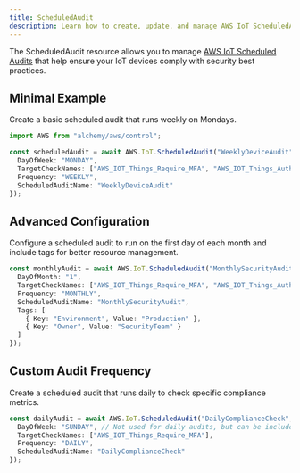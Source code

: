```yaml
---
title: ScheduledAudit
description: Learn how to create, update, and manage AWS IoT ScheduledAudits using Alchemy Cloud Control.
---
```


The ScheduledAudit resource allows you to manage [AWS IoT Scheduled Audits](https://docs.aws.amazon.com/iot/latest/userguide/) that help ensure your IoT devices comply with security best practices.

## Minimal Example

Create a basic scheduled audit that runs weekly on Mondays.

```ts
import AWS from "alchemy/aws/control";

const scheduledAudit = await AWS.IoT.ScheduledAudit("WeeklyDeviceAudit", {
  DayOfWeek: "MONDAY",
  TargetCheckNames: ["AWS_IOT_Things_Require_MFA", "AWS_IOT_Things_Authorized"],
  Frequency: "WEEKLY",
  ScheduledAuditName: "WeeklyDeviceAudit"
});
```

## Advanced Configuration

Configure a scheduled audit to run on the first day of each month and include tags for better resource management.

```ts
const monthlyAudit = await AWS.IoT.ScheduledAudit("MonthlySecurityAudit", {
  DayOfMonth: "1",
  TargetCheckNames: ["AWS_IOT_Things_Require_MFA", "AWS_IOT_Things_Authorized"],
  Frequency: "MONTHLY",
  ScheduledAuditName: "MonthlySecurityAudit",
  Tags: [
    { Key: "Environment", Value: "Production" },
    { Key: "Owner", Value: "SecurityTeam" }
  ]
});
```

## Custom Audit Frequency

Create a scheduled audit that runs daily to check specific compliance metrics.

```ts
const dailyAudit = await AWS.IoT.ScheduledAudit("DailyComplianceCheck", {
  DayOfWeek: "SUNDAY", // Not used for daily audits, but can be included
  TargetCheckNames: ["AWS_IOT_Things_Require_MFA"],
  Frequency: "DAILY",
  ScheduledAuditName: "DailyComplianceCheck"
});
```